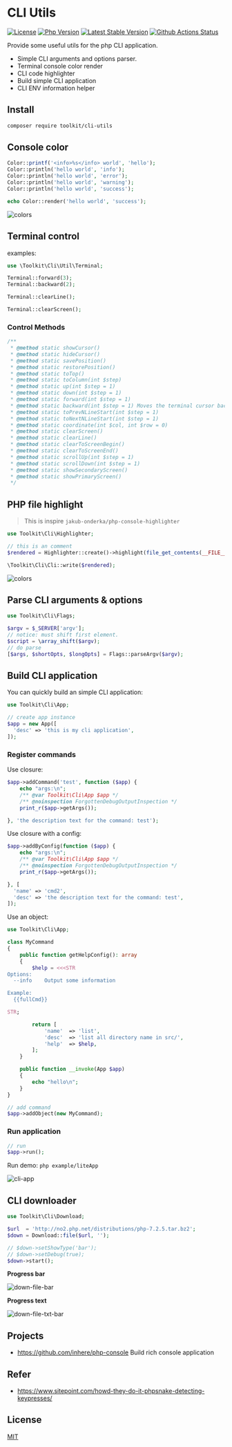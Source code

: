 # CLI Utils

[![License](https://img.shields.io/packagist/l/toolkit/cli-utils.svg?style=flat-square)](LICENSE)
[![Php Version](https://img.shields.io/badge/php-%3E=7.1.0-brightgreen.svg?maxAge=2592000)](https://packagist.org/packages/toolkit/cli-utils)
[![Latest Stable Version](http://img.shields.io/packagist/v/toolkit/cli-utils.svg)](https://packagist.org/packages/toolkit/cli-utils)
[![Github Actions Status](https://github.com/php-toolkit/cli-utils/workflows/Unit-tests/badge.svg)](https://github.com/php-toolkit/cli-utils/actions)

Provide some useful utils for the php CLI application. 

- Simple CLI arguments and options parser.
- Terminal console color render
- CLI code highlighter
- Build simple CLI application
- CLI ENV information helper

## Install

```bash
composer require toolkit/cli-utils
```

## Console color

```php
Color::printf('<info>%s</info> world', 'hello');
Color::println('hello world', 'info');
Color::println('hello world', 'error');
Color::println('hello world', 'warning');
Color::println('hello world', 'success');

echo Color::render('hello world', 'success');
```

![colors](example/terminal-color.png)

## Terminal control

examples:

```php
use \Toolkit\Cli\Util\Terminal;

Terminal::forward(3);
Terminal::backward(2);

Terminal::clearLine();

Terminal::clearScreen();
```

### Control Methods

```php
/**
 * @method static showCursor()
 * @method static hideCursor()
 * @method static savePosition()
 * @method static restorePosition()
 * @method static toTop()
 * @method static toColumn(int $step)
 * @method static up(int $step = 1)
 * @method static down(int $step = 1)
 * @method static forward(int $step = 1)
 * @method static backward(int $step = 1) Moves the terminal cursor backward
 * @method static toPrevNLineStart(int $step = 1)
 * @method static toNextNLineStart(int $step = 1)
 * @method static coordinate(int $col, int $row = 0)
 * @method static clearScreen()
 * @method static clearLine()
 * @method static clearToScreenBegin()
 * @method static clearToScreenEnd()
 * @method static scrollUp(int $step = 1)
 * @method static scrollDown(int $step = 1)
 * @method static showSecondaryScreen()
 * @method static showPrimaryScreen()
 */
```

## PHP file highlight

> This is inspire `jakub-onderka/php-console-highlighter`

```php
use Toolkit\Cli\Highlighter;

// this is an comment
$rendered = Highlighter::create()->highlight(file_get_contents(__FILE__));

\Toolkit\Cli\Cli::write($rendered);
```

![colors](example/cli-php-file-highlight.png)

## Parse CLI arguments & options

```php
use Toolkit\Cli\Flags;

$argv = $_SERVER['argv'];
// notice: must shift first element.
$script = \array_shift($argv);
// do parse
[$args, $shortOpts, $longOpts] = Flags::parseArgv($argv);
```

## Build CLI application

You can quickly build an simple CLI application:

```php
use Toolkit\Cli\App;

// create app instance
$app = new App([
  'desc' => 'this is my cli application',
]);
```

### Register commands

Use closure:

```php
$app->addCommand('test', function ($app) {
    echo "args:\n";
    /** @var Toolkit\Cli\App $app */
    /** @noinspection ForgottenDebugOutputInspection */
    print_r($app->getArgs());

}, 'the description text for the command: test');
```

Use closure with a config:

```php
$app->addByConfig(function ($app) {
    echo "args:\n";
    /** @var Toolkit\Cli\App $app */
    /** @noinspection ForgottenDebugOutputInspection */
    print_r($app->getArgs());

}, [
  'name' => 'cmd2',
  'desc' => 'the description text for the command: test',
]);
```

Use an object:

```php
use Toolkit\Cli\App;

class MyCommand
{
    public function getHelpConfig(): array
    {
        $help = <<<STR
Options:
  --info    Output some information

Example:
  {{fullCmd}}

STR;

        return [
            'name'  => 'list',
            'desc'  => 'list all directory name in src/',
            'help'  => $help,
        ];
    }

    public function __invoke(App $app)
    {
        echo "hello\n";
    }
}

// add command
$app->addObject(new MyCommand);
```

### Run application

```php
// run
$app->run();
```

Run demo: `php example/liteApp`

![cli-app](example/cli-app.png)

## CLI downloader

```php
use Toolkit\Cli\Download;

$url  = 'http://no2.php.net/distributions/php-7.2.5.tar.bz2';
$down = Download::file($url, '');

// $down->setShowType('bar');
// $down->setDebug(true);
$down->start();
```

**Progress bar**

![down-file-bar](./example/down-file-bar.jpg)

**Progress text**

![down-file-txt-bar](./example/down-file-txt-bar.jpg)

## Projects 

- https://github.com/inhere/php-console Build rich console application

## Refer

- https://www.sitepoint.com/howd-they-do-it-phpsnake-detecting-keypresses/

## License

[MIT](LICENSE)
